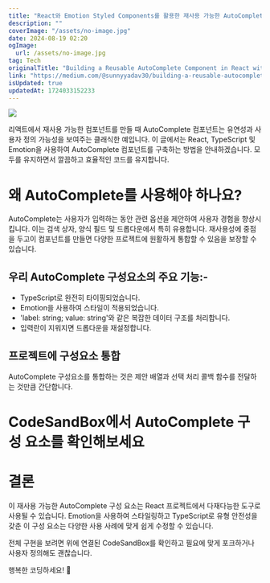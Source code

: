 ```yaml
---
title: "React와 Emotion Styled Components를 활용한 재사용 가능한 AutoComplete 컴포넌트 만드는 방법"
description: ""
coverImage: "/assets/no-image.jpg"
date: 2024-08-19 02:20
ogImage:
  url: /assets/no-image.jpg
tag: Tech
originalTitle: "Building a Reusable AutoComplete Component in React with Emotion Styled Components"
link: "https://medium.com/@sunnyyadav30/building-a-reusable-autocomplete-component-in-react-with-emotion-styled-components-0ca7188e17da"
isUpdated: true
updatedAt: 1724033152233
---
```


<img src="https://miro.medium.com/v2/resize:fit:1400/1*T-nar8D8295CMBn9S3Ha8A.gif" />

리액트에서 재사용 가능한 컴포넌트를 만들 때 AutoComplete 컴포넌트는 유연성과 사용자 정의 가능성을 보여주는 클래식한 예입니다. 이 글에서는 React, TypeScript 및 Emotion을 사용하여 AutoComplete 컴포넌트를 구축하는 방법을 안내하겠습니다. 모두를 유지하면서 깔끔하고 효율적인 코드를 유지합니다.

# 왜 AutoComplete를 사용해야 하나요?

AutoComplete는 사용자가 입력하는 동안 관련 옵션을 제안하여 사용자 경험을 향상시킵니다. 이는 검색 상자, 양식 필드 및 드롭다운에서 특히 유용합니다. 재사용성에 중점을 두고이 컴포넌트를 만들면 다양한 프로젝트에 원활하게 통합할 수 있음을 보장할 수 있습니다.

<div class="content-ad"></div>

## 우리 AutoComplete 구성요소의 주요 기능:-

- TypeScript로 완전히 타이핑되었습니다.
- Emotion을 사용하여 스타일이 적용되었습니다.
- 'label: string; value: string'와 같은 복잡한 데이터 구조를 처리합니다.
- 입력란이 지워지면 드롭다운을 재설정합니다.

## 프로젝트에 구성요소 통합

AutoComplete 구성요소를 통합하는 것은 제안 배열과 선택 처리 콜백 함수를 전달하는 것만큼 간단합니다.

<div class="content-ad"></div>

# CodeSandBox에서 AutoComplete 구성 요소를 확인해보세요

# 결론

이 재사용 가능한 AutoComplete 구성 요소는 React 프로젝트에서 다재다능한 도구로 사용될 수 있습니다. Emotion을 사용하여 스타일링하고 TypeScript로 유형 안전성을 갖춘 이 구성 요소는 다양한 사용 사례에 맞게 쉽게 수정할 수 있습니다.

전체 구현을 보려면 위에 연결된 CodeSandBox를 확인하고 필요에 맞게 포크하거나 사용자 정의해도 괜찮습니다.

<div class="content-ad"></div>

행복한 코딩하세요! 🎉
